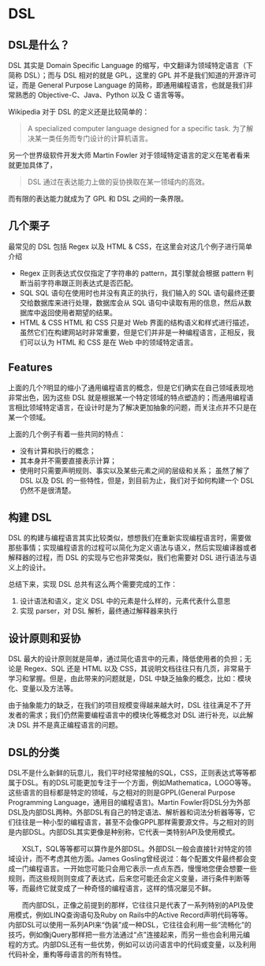 # DSL

## DSL是什么？

DSL 其实是 Domain Specific Language 的缩写，中文翻译为领域特定语言（下简称 DSL）；而与 DSL 相对的就是 GPL，这里的 GPL 并不是我们知道的开源许可证，而是 General Purpose Language 的简称，即通用编程语言，也就是我们非常熟悉的 Objective-C、Java、Python 以及 C 语言等等。

Wikipedia 对于 DSL 的定义还是比较简单的：
> A specialized computer language designed for a specific task. 
> 为了解决某一类任务而专门设计的计算机语言。

另一个世界级软件开发大师 Martin Fowler 对于领域特定语言的定义在笔者看来就更加具体了，
> DSL 通过在表达能力上做的妥协换取在某一领域内的高效。

而有限的表达能力就成为了 GPL 和 DSL 之间的一条界限。

## 几个栗子
最常见的 DSL 包括 Regex 以及 HTML & CSS，在这里会对这几个例子进行简单介绍

* Regex
正则表达式仅仅指定了字符串的 pattern，其引擎就会根据 pattern 判断当前字符串跟正则表达式是否匹配。
* SQL
SQL 语句在使用时也并没有真正的执行，我们输入的 SQL 语句最终还要交给数据库来进行处理，数据库会从 SQL 语句中读取有用的信息，然后从数据库中返回使用者期望的结果。
* HTML & CSS
HTML 和 CSS 只是对 Web 界面的结构语义和样式进行描述，虽然它们在构建网站时非常重要，但是它们并非是一种编程语言，正相反，我们可以认为 HTML 和 CSS 是在 Web 中的领域特定语言。


## Features
上面的几个?明显的缩小了通用编程语言的概念，但是它们确实在自己领域表现地非常出色，因为这些 DSL 就是根据某一个特定领域的特点塑造的；而通用编程语言相比领域特定语言，在设计时是为了解决更加抽象的问题，而关注点并不只是在某一个领域。

上面的几个例子有着一些共同的特点：

* 没有计算和执行的概念；
* 其本身并不需要直接表示计算；
* 使用时只需要声明规则、事实以及某些元素之间的层级和关系；
虽然了解了 DSL 以及 DSL 的一些特性，但是，到目前为止，我们对于如何构建一个 DSL 仍然不是很清楚。

## 构建 DSL
DSL 的构建与编程语言其实比较类似，想想我们在重新实现编程语言时，需要做那些事情；实现编程语言的过程可以简化为定义语法与语义，然后实现编译器或者解释器的过程，而 DSL 的实现与它也非常类似，我们也需要对 DSL 进行语法与语义上的设计。

总结下来，实现 DSL 总共有这么两个需要完成的工作：

1. 设计语法和语义，定义 DSL 中的元素是什么样的，元素代表什么意思
2. 实现 parser，对 DSL 解析，最终通过解释器来执行

## 设计原则和妥协
DSL 最大的设计原则就是简单，通过简化语言中的元素，降低使用者的负担；无论是 Regex、SQL 还是 HTML 以及 CSS，其说明文档往往只有几页，非常易于学习和掌握。但是，由此带来的问题就是，DSL 中缺乏抽象的概念，比如：模块化、变量以及方法等。

由于抽象能力的缺乏，在我们的项目规模变得越来越大时，DSL 往往满足不了开发者的需求；我们仍然需要编程语言中的模块化等概念对 DSL 进行补充，以此解决 DSL 并不是真正编程语言的问题。


## DSL的分类
DSL不是什么新鲜的玩意儿，我们平时经常接触的SQL，CSS，正则表达式等等都属于DSL。有的DSL可能更加专注于一个方面，例如Mathematica，LOGO等等。这些语言的目标都是特定的领域，与之相对的则是GPPL(General Purpose Programming Language，通用目的编程语言)。Martin Fowler将DSL分为外部DSL及内部DSL两种。外部DSL有自己的特定语法、解析器和词法分析器等等，它们往往是一种小型的编程语言，甚至不会像GPPL那样需要源文件。与之相对的则是内部DSL。内部DSL其实更像是种别称，它代表一类特别API及使用模式。

　　XSLT，SQL等等都可以算作是外部DSL。外部DSL一般会直接针对特定的领域设计，而不考虑其他方面。James Gosling曾经说过：每个配置文件最终都会变成一门编程语言。一开始您可能只会用它表示一点点东西，慢慢地您便会想要一些规则，而这些规则则变成了表达式，后来您可能还会定义变量，进行条件判断等等，而最终它就变成了一种奇怪的编程语言，这样的情况屡见不鲜。

　　而内部DSL，正像之前提到的那样，它往往只是代表了一系列特别的API及使用模式，例如LINQ查询语句及Ruby on Rails中的Active Record声明代码等等。内部DSL可以使用一系列API来“伪装”成一种DSL，它往往会利用一些“流畅化”的技巧，例如像jQuery那样把一些方法通过“点”连接起来，而另一些也会利用元编程的方式。内部DSL还有一些优势，例如可以访问语言中的代码或变量，以及利用代码补全，重构等母语言的所有特性。
